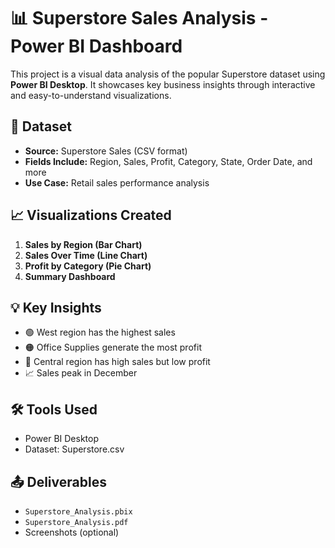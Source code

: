 # 📊 Superstore Sales Analysis - Power BI Dashboard

This project is a visual data analysis of the popular Superstore dataset using **Power BI Desktop**. It showcases key business insights through interactive and easy-to-understand visualizations.

## 📁 Dataset

- **Source:** Superstore Sales (CSV format)
- **Fields Include:** Region, Sales, Profit, Category, State, Order Date, and more
- **Use Case:** Retail sales performance analysis

## 📈 Visualizations Created

1. **Sales by Region (Bar Chart)**
2. **Sales Over Time (Line Chart)**
3. **Profit by Category (Pie Chart)**
4. **Summary Dashboard**

## 💡 Key Insights

- 🟢 West region has the highest sales
- 🟠 Office Supplies generate the most profit
- 🔴 Central region has high sales but low profit
- 📈 Sales peak in December

## 🛠 Tools Used

- Power BI Desktop
- Dataset: Superstore.csv

## 📤 Deliverables

- `Superstore_Analysis.pbix`
- `Superstore_Analysis.pdf`
- Screenshots (optional)


